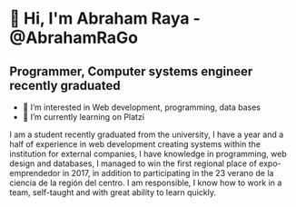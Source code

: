  # 👋 Hi, I'm Abraham Raya - @AbrahamRaGo
 ## Programmer, Computer systems engineer recently graduated 
- 👀 I’m interested in Web development, programming, data bases
- 🌱 I’m currently learning on Platzi


I am a student recently graduated from the university, 
I have a year and a half of experience in web development creating systems within the institution for external companies, 
I have knowledge in programming, web design and databases, I managed to win the first regional place of expo-emprendedor in 2017, 
in addition to participating in the 23 verano de la ciencia de la región del centro.
I am responsible, I know how to work in a team, self-taught and with great ability to learn quickly.

